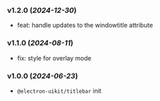 ### v1.2.0 (_2024-12-30_)

- feat: handle updates to the windowtitle attribute

### v1.1.0 (_2024-08-11_)

- fix: style for overlay mode

### v1.0.0 (_2024-06-23_)

- `@electron-uikit/titlebar` init
